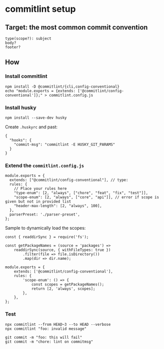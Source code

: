 # commitlint setup

## Target: the most common commit convention

```
type(scope?): subject
body?
footer?
```

## How

### Install commitlint

```
npm install -D @commitlint/{cli,config-conventional}
echo "module.exports = {extends: ['@commitlint/config-conventional']};" > commitlint.config.js
```

### Install husky

```
npm install --save-dev husky
```

Create `.huskyrc` and past:

```
{
  "hooks": {
    "commit-msg": "commitlint -E HUSKY_GIT_PARAMS"
  }
}
```

### Extend the `commitlint.config.js`

```
module.exports = {
  extends: ["@commitlint/config-conventional"], // type:
  rules: {
    // Place your rules here
    "type-enum": [2, "always", ["chore", "feat", "fix", "test"]],
    "scope-enum": [2, "always", ["core", "api"]], // error if scope is given but not in provided list
    "header-max-length": [2, "always", 100],
  },
  parserPreset: './parser-preset',
};
```

Sample to dynamically load the scopes:

```
const { readdirSync } = require('fs');

const getPackageNames = (source = 'packages') =>
    readdirSync(source, { withFileTypes: true })
        .filter(file => file.isDirectory())
        .map(dir => dir.name);

module.exports = {
    extends: ['@commitlint/config-conventional'],
    rules: {
        'scope-enum': () => {
            const scopes = getPackageNames();
            return [2, 'always', scopes];
        },
    },
};
```

### Test

```
npx commitlint --from HEAD~3 --to HEAD --verbose
npx commitlint "foo: invalid message"
```

```
git commit -m "foo: this will fail"
git commit -m "chore: lint on commitmsg"

```
